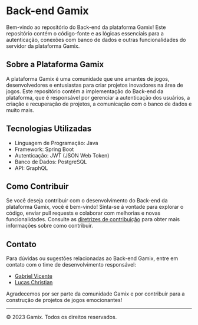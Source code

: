 # Back-end Gamix

Bem-vindo ao repositório do Back-end da plataforma Gamix! Este repositório contém o código-fonte e as lógicas essenciais para a autenticação, conexões com banco de dados e outras funcionalidades do servidor da plataforma Gamix.

## Sobre a Plataforma Gamix

A plataforma Gamix é uma comunidade que une amantes de jogos, desenvolvedores e entusiastas para criar projetos inovadores na área de jogos. Este repositório contém a implementação do Back-end da plataforma, que é responsável por gerenciar a autenticação dos usuários, a criação e recuperação de projetos, a comunicação com o banco de dados e muito mais.

## Tecnologias Utilizadas

- Linguagem de Programação: Java
- Framework: Spring Boot
- Autenticação: JWT (JSON Web Token)
- Banco de Dados: PostgreSQL
- API: GraphQL

## Como Contribuir

Se você deseja contribuir com o desenvolvimento do Back-end da plataforma Gamix, você é bem-vindo! Sinta-se à vontade para explorar o código, enviar pull requests e colaborar com melhorias e novas funcionalidades. Consulte as [diretrizes de contribuição](CONTRIBUTING.md) para obter mais informações sobre como contribuir.

## Contato

Para dúvidas ou sugestões relacionadas ao Back-end Gamix, entre em contato com o time de desenvolvimento responsável:

- [Gabriel Vicente](https://github.com/gabrielOliv1)
- [Lucas Christian](https://github.com/Lucas-Christian)

Agradecemos por ser parte da comunidade Gamix e por contribuir para a construção de projetos de jogos emocionantes!

---

© 2023 Gamix. Todos os direitos reservados.
